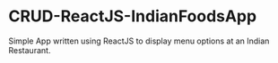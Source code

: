 # CRUD-ReactJS-IndianFoodsApp
Simple App written using ReactJS to display menu options at an Indian Restaurant. 
